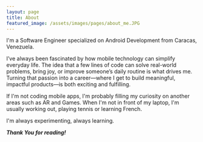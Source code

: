 ```yaml
---
layout: page
title: About
featured_image: /assets/images/pages/about_me.JPG
---
```



I'm a Software Engineer specialized on Android Development from Caracas, Venezuela.

I’ve always been fascinated by how mobile technology can simplify everyday life. The idea that a few lines of code can solve real-world problems, bring joy, or improve someone’s daily routine is what drives me. Turning that passion into a career—where I get to build meaningful, impactful products—is both exciting and fulfilling.

If I'm not coding mobile apps, I'm probably filling my curiosity on another areas such as AR and Games. When I'm not in front of my laptop, I'm usually working out, playing tennis or learning French.


I'm always experimenting, always learning.

***Thank You for reading!***